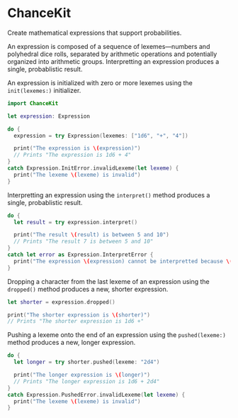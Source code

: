 # ChanceKit

Create mathematical expressions that support probabilities.

An expression is composed of a sequence of lexemes—numbers and polyhedral dice rolls, separated by arithmetic operations and potentially organized into arithmetic groups. Interpretting an expression produces a single, probablistic result.

An expression is initialized with zero or more lexemes using the `init(lexemes:)` initializer.

```swift
import ChanceKit

let expression: Expression

do {
  expression = try Expression(lexemes: ["1d6", "+", "4"])

  print("The expression is \(expression)")
  // Prints "The expression is 1d6 + 4"
}
catch Expression.InitError.invalidLexeme(let lexeme) {
  print("The lexeme \(lexeme) is invalid")
}
```

Interpretting an expression using the `interpret()` method produces a single, probablistic result.

```swift
do {
  let result = try expression.interpret()

  print("The result \(result) is between 5 and 10")
  // Prints "The result 7 is between 5 and 10"
}
catch let error as Expression.InterpretError {
  print("The expression \(expression) cannot be interpretted because \(error)")
}
```

Dropping a character from the last lexeme of an expression using the `dropped()` method produces a new, shorter expression.

```swift
let shorter = expression.dropped()

print("The shorter expression is \(shorter)")
// Prints "The shorter expression is 1d6 +"
```

Pushing a lexeme onto the end of an expression using the `pushed(lexeme:)` method produces a new, longer expression.

```swift
do {
  let longer = try shorter.pushed(lexeme: "2d4")

  print("The longer expression is \(longer)")
  // Prints "The longer expression is 1d6 + 2d4"
}
catch Expression.PushedError.invalidLexeme(let lexeme) {
  print("The lexeme \(lexeme) is invalid")
}
```
